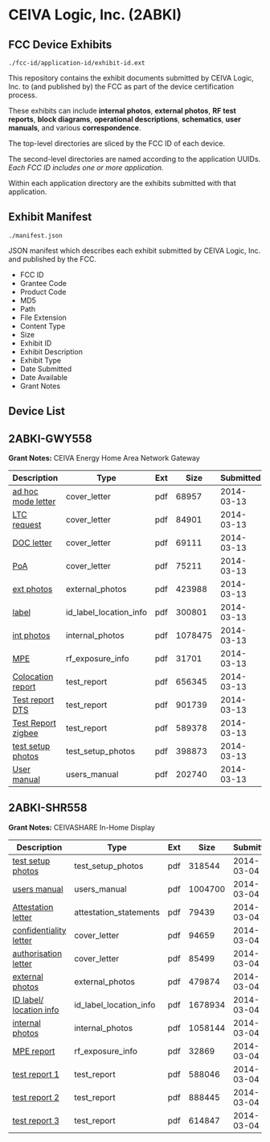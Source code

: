# CEIVA Logic, Inc. (2ABKI)
## FCC Device Exhibits

```
./fcc-id/application-id/exhibit-id.ext
```

This repository contains the exhibit documents submitted by CEIVA Logic, Inc. to (and published by) the FCC as part of the device certification process.

These exhibits can include **internal photos**, **external photos**, **RF test reports**, **block diagrams**, **operational descriptions**, **schematics**, **user manuals**, and various **correspondence**.

The top-level directories are sliced by the FCC ID of each device.

The second-level directories are named according to the application UUIDs. *Each FCC ID includes one or more application.*

Within each application directory are the exhibits submitted with that application. 

## Exhibit Manifest

```
./manifest.json
```

JSON manifest which describes each exhibit submitted by CEIVA Logic, Inc. and published by the FCC.

- FCC ID
- Grantee Code
- Product Code
- MD5
- Path
- File Extension
- Content Type
- Size
- Exhibit ID
- Exhibit Description
- Exhibit Type
- Date Submitted
- Date Available
- Grant Notes

## Device List
## 2ABKI-GWY558
**Grant Notes:** CEIVA Energy Home Area Network Gateway

| Description | Type | Ext | Size | Submitted | Available |
| ----------- | ---- | --- | ---- | --------- | --------- |
| [ad hoc mode letter](2ABKI-GWY558/b8307dfb25656aae78b457541382f414/2214179.pdf) | cover_letter | pdf | 68957 | 2014-03-13 | 2014-03-13 |
| [LTC request](2ABKI-GWY558/b8307dfb25656aae78b457541382f414/2214181.pdf) | cover_letter | pdf | 84901 | 2014-03-13 | 2014-03-13 |
| [DOC letter](2ABKI-GWY558/b8307dfb25656aae78b457541382f414/2214182.pdf) | cover_letter | pdf | 69111 | 2014-03-13 | 2014-03-13 |
| [PoA](2ABKI-GWY558/b8307dfb25656aae78b457541382f414/2214188.pdf) | cover_letter | pdf | 75211 | 2014-03-13 | 2014-03-13 |
| [ext photos](2ABKI-GWY558/b8307dfb25656aae78b457541382f414/2214183.pdf) | external_photos | pdf | 423988 | 2014-03-13 | 2014-03-13 |
| [label](2ABKI-GWY558/b8307dfb25656aae78b457541382f414/2214185.pdf) | id_label_location_info | pdf | 300801 | 2014-03-13 | 2014-03-13 |
| [int photos](2ABKI-GWY558/b8307dfb25656aae78b457541382f414/2214184.pdf) | internal_photos | pdf | 1078475 | 2014-03-13 | 2014-03-13 |
| [MPE](2ABKI-GWY558/b8307dfb25656aae78b457541382f414/2214187.pdf) | rf_exposure_info | pdf | 31701 | 2014-03-13 | 2014-03-13 |
| [Colocation report](2ABKI-GWY558/b8307dfb25656aae78b457541382f414/2214180.pdf) | test_report | pdf | 656345 | 2014-03-13 | 2014-03-13 |
| [Test report DTS](2ABKI-GWY558/b8307dfb25656aae78b457541382f414/2214189.pdf) | test_report | pdf | 901739 | 2014-03-13 | 2014-03-13 |
| [Test Report zigbee](2ABKI-GWY558/b8307dfb25656aae78b457541382f414/2214190.pdf) | test_report | pdf | 589378 | 2014-03-13 | 2014-03-13 |
| [test setup photos](2ABKI-GWY558/b8307dfb25656aae78b457541382f414/2214191.pdf) | test_setup_photos | pdf | 398873 | 2014-03-13 | 2014-03-13 |
| [User manual](2ABKI-GWY558/b8307dfb25656aae78b457541382f414/2214186.pdf) | users_manual | pdf | 202740 | 2014-03-13 | 2014-03-13 |
## 2ABKI-SHR558
**Grant Notes:** CEIVASHARE In-Home Display

| Description | Type | Ext | Size | Submitted | Available |
| ----------- | ---- | --- | ---- | --------- | --------- |
| [test setup photos](2ABKI-SHR558/d060d85cbecf712925d2bf4a49d779ee/2205471.pdf) | test_setup_photos | pdf | 318544 | 2014-03-04 | 2014-03-04 |
| [users manual](2ABKI-SHR558/d060d85cbecf712925d2bf4a49d779ee/2205470.pdf) | users_manual | pdf | 1004700 | 2014-03-04 | 2014-03-04 |
| [Attestation letter](2ABKI-SHR558/d060d85cbecf712925d2bf4a49d779ee/2205465.pdf) | attestation_statements | pdf | 79439 | 2014-03-04 | 2014-03-04 |
| [confidentiality letter](2ABKI-SHR558/d060d85cbecf712925d2bf4a49d779ee/2205466.pdf) | cover_letter | pdf | 94659 | 2014-03-04 | 2014-03-04 |
| [authorisation letter](2ABKI-SHR558/d060d85cbecf712925d2bf4a49d779ee/2205477.pdf) | cover_letter | pdf | 85499 | 2014-03-04 | 2014-03-04 |
| [external photos](2ABKI-SHR558/d060d85cbecf712925d2bf4a49d779ee/2205467.pdf) | external_photos | pdf | 479874 | 2014-03-04 | 2014-03-04 |
| [ID label/ location info](2ABKI-SHR558/d060d85cbecf712925d2bf4a49d779ee/2205469.pdf) | id_label_location_info | pdf | 1678934 | 2014-03-04 | 2014-03-04 |
| [internal photos](2ABKI-SHR558/d060d85cbecf712925d2bf4a49d779ee/2205468.pdf) | internal_photos | pdf | 1058144 | 2014-03-04 | 2014-03-04 |
| [MPE report](2ABKI-SHR558/d060d85cbecf712925d2bf4a49d779ee/2205476.pdf) | rf_exposure_info | pdf | 32869 | 2014-03-04 | 2014-03-04 |
| [test report 1](2ABKI-SHR558/d060d85cbecf712925d2bf4a49d779ee/2205478.pdf) | test_report | pdf | 588046 | 2014-03-04 | 2014-03-04 |
| [test report 2](2ABKI-SHR558/d060d85cbecf712925d2bf4a49d779ee/2205479.pdf) | test_report | pdf | 888445 | 2014-03-04 | 2014-03-04 |
| [test report 3](2ABKI-SHR558/d060d85cbecf712925d2bf4a49d779ee/2205480.pdf) | test_report | pdf | 614847 | 2014-03-04 | 2014-03-04 |
